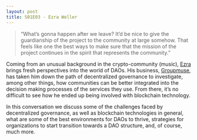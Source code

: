 ```yaml
---
layout: post
title: S01E03 - Ezra Weller
---
```


> “What’s gonna happen after we leave? It’d be nice to give the guardianship of the project to the community at large somehow. That feels like one the best ways to make sure that the mission of the project continues in the spirit that represents the community.”

Coming from an unusual background in the crypto-community (music), [Ezra](https://twitter.com/M0zrat) brings fresh perspectives into the world of DAOs. His business, [Groupmuse](https://www.groupmuse.com/), has taken him down the path of decentralized governance to investigate, among other things, how communities can be better integrated into the decision making processes of the services they use. From there, it’s no difficult to see how he ended up being involved with blockchain technology.

In this conversation we discuss some of the challenges faced by decentralized governance, as well as blockchain technologies in general, what are some of the best environments for DAOs to thrive, strategies for organizations to start transition towards a DAO structure, and, of course, much more.
